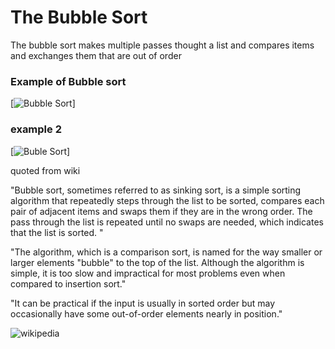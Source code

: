 # The Bubble Sort

The bubble sort makes multiple passes thought a list and compares items and exchanges them that are out of order

### Example of Bubble sort

[![Bubble Sort](https://upload.wikimedia.org/wikipedia/commons/c/c8/Bubble-sort-example-300px.gif)]

### example 2
[![Buble Sort](https://en.wikipedia.org/wiki/File:Bubble_sort_animation.gif)]

quoted from wiki

"Bubble sort, sometimes referred to as sinking sort, is a simple sorting algorithm that repeatedly steps through the list to be sorted, compares each pair of adjacent items and swaps them if they are in the wrong order. The pass through the list is repeated until no swaps are needed, which indicates that the list is sorted. "

"The algorithm, which is a comparison sort, is named for the way smaller or larger elements "bubble" to the top of the list. Although the algorithm is simple, it is too slow and impractical for most problems even when compared to insertion sort."

"It can be practical if the input is usually in sorted order but may occasionally have some out-of-order elements nearly in position."

![wikipedia](https://en.wikipedia.org/wiki/Bubble_sort)
